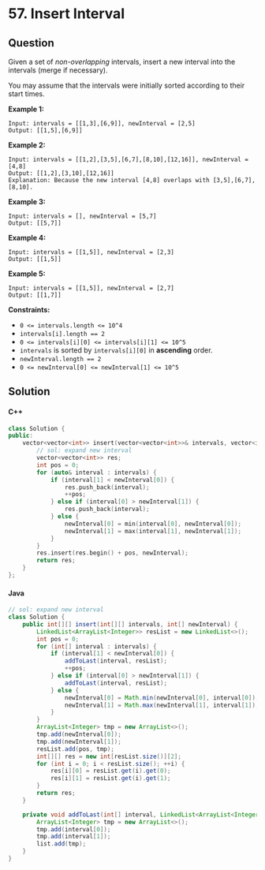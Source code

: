 # 57. Insert Interval

## Question

Given a set of _non-overlapping_ intervals, insert a new interval into the intervals (merge if necessary).

You may assume that the intervals were initially sorted according to their start times.

**Example 1:**

```
Input: intervals = [[1,3],[6,9]], newInterval = [2,5]
Output: [[1,5],[6,9]]
```

**Example 2:**

```
Input: intervals = [[1,2],[3,5],[6,7],[8,10],[12,16]], newInterval = [4,8]
Output: [[1,2],[3,10],[12,16]]
Explanation: Because the new interval [4,8] overlaps with [3,5],[6,7],[8,10].
```

**Example 3:**

```
Input: intervals = [], newInterval = [5,7]
Output: [[5,7]]
```

**Example 4:**

```
Input: intervals = [[1,5]], newInterval = [2,3]
Output: [[1,5]]
```

**Example 5:**

```
Input: intervals = [[1,5]], newInterval = [2,7]
Output: [[1,7]]
```

**Constraints:**

* `0 <= intervals.length <= 10^4`
* `intervals[i].length == 2`
* `0 <= intervals[i][0] <= intervals[i][1] <= 10^5`
* `intervals` is sorted by `intervals[i][0]` in **ascending** order.
* `newInterval.length == 2`
* `0 <= newInterval[0] <= newInterval[1] <= 10^5`

## Solution

#### C++

```cpp
class Solution {
public:
    vector<vector<int>> insert(vector<vector<int>>& intervals, vector<int>& newInterval) {
        // sol: expand new interval
        vector<vector<int>> res;
        int pos = 0;
        for (auto& interval : intervals) {
            if (interval[1] < newInterval[0]) {
                res.push_back(interval);
                ++pos;
            } else if (interval[0] > newInterval[1]) {
                res.push_back(interval);
            } else {
                newInterval[0] = min(interval[0], newInterval[0]);
                newInterval[1] = max(interval[1], newInterval[1]);
            }
        }
        res.insert(res.begin() + pos, newInterval);
        return res;
    }
};
```

#### Java

```java
// sol: expand new interval
class Solution {
    public int[][] insert(int[][] intervals, int[] newInterval) {
        LinkedList<ArrayList<Integer>> resList = new LinkedList<>();
        int pos = 0;
        for (int[] interval : intervals) {
            if (interval[1] < newInterval[0]) {
                addToLast(interval, resList);
                ++pos;
            } else if (interval[0] > newInterval[1]) {
                addToLast(interval, resList);
            } else {
                newInterval[0] = Math.min(newInterval[0], interval[0]);
                newInterval[1] = Math.max(newInterval[1], interval[1]);
            }
        }
        ArrayList<Integer> tmp = new ArrayList<>();
        tmp.add(newInterval[0]);
        tmp.add(newInterval[1]);
        resList.add(pos, tmp);
        int[][] res = new int[resList.size()][2];
        for (int i = 0; i < resList.size(); ++i) {
            res[i][0] = resList.get(i).get(0);
            res[i][1] = resList.get(i).get(1);
        }
        return res;
    }

    private void addToLast(int[] interval, LinkedList<ArrayList<Integer>> list) {
        ArrayList<Integer> tmp = new ArrayList<>();
        tmp.add(interval[0]);
        tmp.add(interval[1]);
        list.add(tmp);
    }
}
```
